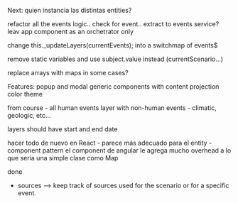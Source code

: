 Next:
quien instancia las distintas entities?

refactor all the events logic.. check for event.. 
extract to events service? leav app component as an orchetrator only

change this._updateLayers(currentEvents); into a switchmap of events$

remove static variables and use subject.value instead (currentScenario...)

replace arrays with maps in some cases?


Features:
popup and modal generic components with content projection
color theme

from course - all human events
layer with non-human events - climatic, geologic, etc...

layers should have start and end date



hacer todo de nuevo en React - parece más adecuado para el entity - component pattern
el component de angular le agrega mucho overhead a lo que sería una simple clase como Map



done
- sources --> keep track of sources used for the scenario or for a specific event.